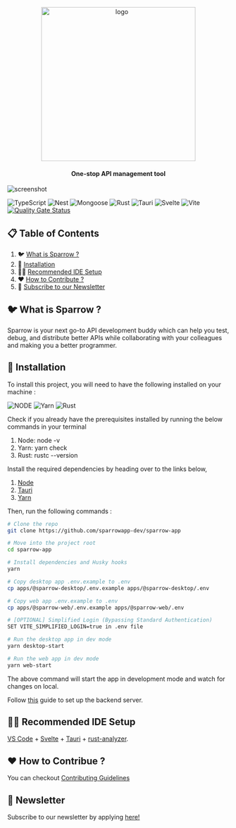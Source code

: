 <p align="center">
    <a href="https://sparrowapp.dev">
    <img src="https://sparrowassets.blob.core.windows.net/publicassest/sparrow-logo.png" width="350" alt="logo"/>
    </a>
	<h4 align="center">One-stop API management tool </h4>
</p>

![screenshot](https://sparrowassets.blob.core.windows.net/publicassest/Sparrow-Dashboard-Readme.png)

![TypeScript](https://img.shields.io/badge/-TypeScript-black?style=for-the-badge&logoColor=white&logo=typescript&color=2F73BF)
![Nest](https://img.shields.io/badge/-NestJs-black?style=for-the-badge&logo=nestjs&color=E0234D)
![Mongoose](https://img.shields.io/badge/-MongoDB-black?style=for-the-badge&logoColor=white&logo=mongodb&color=127237)
![Rust](https://img.shields.io/badge/-Rust-black?style=for-the-badge&logoColor=white&logo=rust&color=000000)
![Tauri](https://img.shields.io/badge/Tauri-FFC131?style=for-the-badge&logo=Tauri&logoColor=white)
![Svelte](https://img.shields.io/badge/Svelte-4A4A55?style=for-the-badge&logo=svelte&logoColor=FF3E00)
![Vite](https://img.shields.io/badge/Vite-B73BFE?style=for-the-badge&logo=vite&logoColor=FFD62E)\
[![Quality Gate Status](https://sonar.techdomeaks.com/api/project_badges/measure?project=sparrow&metric=alert_status&token=sqb_aaefedc197c76ac808596f3e44d5e8d5b06ed348)](https://sonar.techdomeaks.com/dashboard?id=sparrow)

## 📋 Table of Contents

1. 🐦 [What is Sparrow ?](#what-is-sparrow)
2. 🔨 [Installation](#installation)
3. 👨‍💻 [Recommended IDE Setup](#recommended-ide-setup)
4. ❤️ [How to Contribute ?](#contributors)
5. 📨 [Subscribe to our Newsletter](#subscribe-to-our-newsletter)

## <a name="what-is-sparrow">🐦 What is Sparrow ?</a>

Sparrow is your next go-to API development buddy which can help you test, debug, and distribute better APIs while collaborating with your colleagues and making you a better programmer.

## <a name="installation">🔨 Installation</a>

To install this project, you will need to have the following installed on your machine :

![NODE](https://img.shields.io/badge/-Node.js-black?style=for-the-badge&logoColor=white&logo=nodedotjs&color=339933)
![Yarn](https://img.shields.io/badge/-Yarn-black?style=for-the-badge&logoColor=white&logo=yarn&color=2C8EBB)
![Rust](https://img.shields.io/badge/-Rust-black?style=for-the-badge&logoColor=white&logo=rust&color=000000)

Check if you already have the prerequisites installed by running the below commands in your terminal

1. Node: node -v
2. Yarn: yarn check
3. Rust: rustc --version

Install the required dependencies by heading over to the links below,

1. [Node](https://nodejs.org/en)
2. [Tauri](https://tauri.app/v1/guides/getting-started/prerequisites)
3. [Yarn](https://classic.yarnpkg.com/lang/en/docs/install)

Then, run the following commands :

```bash
# Clone the repo
git clone https://github.com/sparrowapp-dev/sparrow-app

# Move into the project root
cd sparrow-app

# Install dependencies and Husky hooks
yarn

# Copy desktop app .env.example to .env
cp apps/@sparrow-desktop/.env.example apps/@sparrow-desktop/.env

# Copy web app .env.example to .env
cp apps/@sparrow-web/.env.example apps/@sparrow-web/.env

# [OPTIONAL] Simplified Login (Bypassing Standard Authentication)
SET VITE_SIMPLIFIED_LOGIN=true in .env file

# Run the desktop app in dev mode
yarn desktop-start

# Run the web app in dev mode
yarn web-start
```

The above command will start the app in development mode and watch for changes on local.

Follow [this](https://github.com/sparrowapp-dev/sparrow-api/blob/main/README.md) guide to set up the backend server.

## <a name="recommended-ide-setup">👨‍💻 Recommended IDE Setup</a>

[VS Code](https://code.visualstudio.com/) + [Svelte](https://marketplace.visualstudio.com/items?itemName=svelte.svelte-vscode) + [Tauri](https://marketplace.visualstudio.com/items?itemName=tauri-apps.tauri-vscode) + [rust-analyzer](https://marketplace.visualstudio.com/items?itemName=rust-lang.rust-analyzer).

## <a name="contributors">❤️ How to Contribue ?</a>

You can checkout [Contributing Guidelines](./docs/CONTRIBUTING.md)

## <a name="subscribe-to-our-newsletter">📨 Newsletter</a>

Subscribe to our newsletter by applying [here!](https://sparrows-newsletter.beehiiv.com/subscribe)

